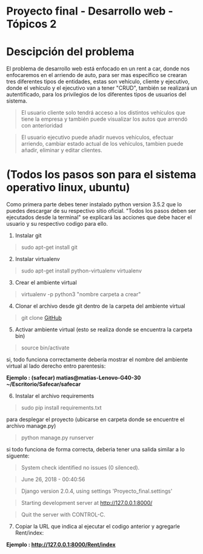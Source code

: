 Proyecto final - Desarrollo web - Tópicos 2
========================================================================================================================================


Descipción del problema
========================================================================================================================================
El problema de desarrollo web está enfocado en un rent a car, donde nos enfocaremos en el arriendo de auto, para ser mas específico se crearan tres diferentes tipos de entidades, estas son vehículo, cliente y ejecutivo, donde el vehículo y el ejecutivo van a tener "CRUD", también se realizará un autentificado, para los privilegios de los diferentes tipos de usuarios del sistema.
>El usuario cliente solo tendrá acceso a los distintos vehículos que tiene la empresa y también puede visualizar los autos que arrendó con anterioridad

>El usuario ejecutivo puede añadir nuevos vehículos, efectuar arriendo, cambiar estado actual de los vehículos, tambien puede añadir, eliminar y editar clientes.




(Todos los pasos son para el sistema operativo linux, ubuntu)
========================================================================================================================================
Como primera parte debes tener instalado python version 3.5.2 que lo puedes descargar de su respectivo sitio oficial.
"Todos los pasos deben ser ejecutados desde la terminal"
se explicará las acciones que debe hacer el usuario y su respectivo codigo para ello.

1. Instalar git
>sudo apt-get install git

2. Instalar virtualenv
>sudo apt-get install python-virtualenv virtualenv

3. Crear el ambiente virtual
>virtualenv -p python3 "nombre carpeta a crear"

4. Clonar el archivo desde git dentro de la carpeta del ambiente virtual
>git clone [GitHub](git@github.com:GonzAndre/Proyecto_final.git)


5. Activar ambiente virtual (esto se realiza donde se encuentra la carpeta bin)
>source bin/activate

si, todo funciona correctamente debería mostrar el nombre del ambiente virtual al lado derecho entro parentesis:

  **Ejemplo :
   (safecar) matias@matias-Lenovo-G40-30 ~/Escritorio/Safecar/safecar**

6. Instalar el archivo requirements
>sudo pip install requirements.txt

para desplegar el proyecto (ubicarse en carpeta donde se encuentre el archivo manage.py)
>python manage.py runserver

si todo funciona de forma correcta, deberia tener una salida similar a lo siguente:

>System check identified no issues (0 silenced).

>June 26, 2018 - 00:40:56

>Django version 2.0.4, using settings 'Proyecto_final.settings'

>Starting development server at http://127.0.0.1:8000/

>Quit the server with CONTROL-C.

7. Copiar la URL que indica al ejecutar el codigo anterior y agregarle Rent/index:

  **Ejemplo :
   http://127.0.0.1:8000/Rent/index**


